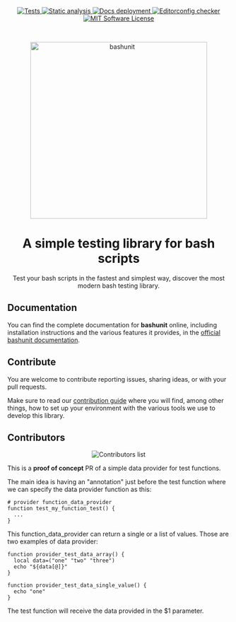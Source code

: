 <p align="center">
    <a href="https://github.com/TypedDevs/bashunit/actions/workflows/tests.yml">
        <img src="https://github.com/TypedDevs/bashunit/actions/workflows/tests.yml/badge.svg" alt="Tests">
    </a>
    <a href="https://github.com/TypedDevs/bashunit/actions/workflows/static_analysis.yml">
        <img src="https://github.com/TypedDevs/bashunit/actions/workflows/static_analysis.yml/badge.svg" alt="Static analysis">
    </a>
    <a href="https://github.com/TypedDevs/bashunit/actions/workflows/deploy-docs.yml">
        <img src="https://github.com/TypedDevs/bashunit/actions/workflows/deploy-docs.yml/badge.svg" alt="Docs deployment">
    </a>
<a href="https://github.com/TypedDevs/bashunit/actions/workflows/linter.yml">
        <img src="https://github.com/TypedDevs/bashunit/actions/workflows/linter.yml/badge.svg" alt="Editorconfig checker">
    </a>
    <a href="https://github.com/TypedDevs/bashunit/blob/main/LICENSE">
        <img src="https://img.shields.io/badge/License-MIT-green.svg" alt="MIT Software License">
    </a>
</p>
<br>
<p align="center">
    <picture>
        <source media="(prefers-color-scheme: dark)" srcset="docs/public/logo_name_dark.svg">
        <img alt="bashunit" src="docs/public/logo_name.svg" width="400">
    </picture>
</p>

<h1 align="center">A simple testing library for bash scripts</h1>

<p align="center">
    Test your bash scripts in the fastest and simplest way, discover the most modern bash testing library.
</p>

## Documentation

You can find the complete documentation for **bashunit** online, including installation instructions and the various features it provides, in the [official bashunit documentation](https://bashunit.typeddevs.com).

## Contribute

You are welcome to contribute reporting issues, sharing ideas,
or with your pull requests.

Make sure to read our [contribution guide](.github/CONTRIBUTING.md) where you will find, among other things, how to set up your environment with the various tools we use to develop this library.

## Contributors

<p align="center">
    <img src="https://contributors.nn.ci/api?repo=TypedDevs/bashunit" alt="Contributors list" />
</p>


This is a **proof of concept** PR of a simple data provider for test functions.

The main idea is having an "annotation" just before the test function where we can specify the data provider function as this:

```
# provider function_data_provider
function test_my_function_test() {
  ...
}
```

This function_data_provider can return a single or a list of values. Those are two examples of data provider:

```
function provider_test_data_array() {
  local data=("one" "two" "three")  
  echo "${data[@]}" 
}

function provider_test_data_single_value() {
  echo "one" 
}
```

The test function will receive the data provided in the $1 parameter.
